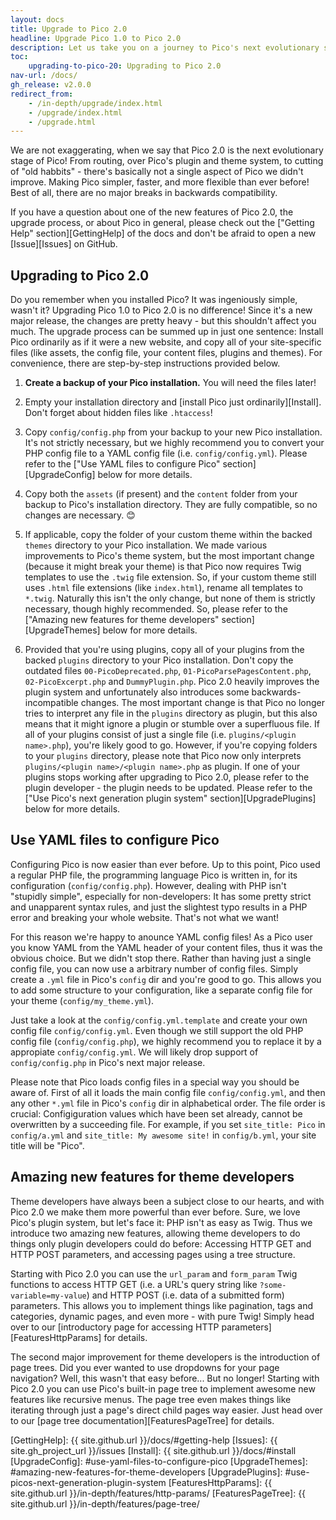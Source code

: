 ```yaml
---
layout: docs
title: Upgrade to Pico 2.0
headline: Upgrade Pico 1.0 to Pico 2.0
description: Let us take you on a journey to Pico's next evolutionary stage!
toc:
    upgrading-to-pico-20: Upgrading to Pico 2.0
nav-url: /docs/
gh_release: v2.0.0
redirect_from:
    - /in-depth/upgrade/index.html
    - /upgrade/index.html
    - /upgrade.html
---
```


We are not exaggerating, when we say that Pico 2.0 is the next evolutionary stage of Pico! From routing, over Pico's plugin and theme system, to cutting of "old habbits" - there's basically not a single aspect of Pico we didn't improve. Making Pico simpler, faster, and more flexible than ever before! Best of all, there are no major breaks in backwards compatibility.

If you have a question about one of the new features of Pico 2.0, the upgrade process, or about Pico in general, please check out the ["Getting Help" section][GettingHelp] of the docs and don't be afraid to open a new [Issue][Issues] on GitHub.

## Upgrading to Pico 2.0

Do you remember when you installed Pico? It was ingeniously simple, wasn't it? Upgrading Pico 1.0 to Pico 2.0 is no difference! Since it's a new major release, the changes are pretty heavy - but this shouldn't affect you much. The upgrade process can be summed up in just one sentence: Install Pico ordinarily as if it were a new website, and copy all of your site-specific files (like assets, the config file, your content files, plugins and themes). For convenience, there are step-by-step instructions provided below.

1. **Create a backup of your Pico installation.** You will need the files later!

2. Empty your installation directory and [install Pico just ordinarily][Install]. Don't forget about hidden files like `.htaccess`!

3. Copy `config/config.php` from your backup to your new Pico installation. It's not strictly necessary, but we highly recommend you to convert your PHP config file to a YAML config file (i.e. `config/config.yml`). Please refer to the ["Use YAML files to configure Pico" section][UpgradeConfig] below for more details.

4. Copy both the `assets` (if present) and the `content` folder from your backup to Pico's installation directory. They are fully compatible, so no changes are necessary. 😊

5. If applicable, copy the folder of your custom theme within the backed `themes` directory to your Pico installation. We made various improvements to Pico's theme system, but the most important change (because it might break your theme) is that Pico now requires Twig templates to use the `.twig` file extension. So, if your custom theme still uses `.html` file extensions (like `index.html`), rename all templates to `*.twig`. Naturally this isn't the only change, but none of them is strictly necessary, though highly recommended. So, please refer to the ["Amazing new features for theme developers" section][UpgradeThemes] below for more details.

6. Provided that you're using plugins, copy all of your plugins from the backed `plugins` directory to your Pico installation. Don't copy the outdated files `00-PicoDeprecated.php`, `01-PicoParsePagesContent.php`, `02-PicoExcerpt.php` and `DummyPlugin.php`. Pico 2.0 heavily improves the plugin system and unfortunately also introduces some backwards-incompatible changes. The most important change is that Pico no longer tries to interpret any file in the `plugins` directory as plugin, but this also means that it might ignore a plugin or stumble over a superfluous file. If all of your plugins consist of just a single file (i.e. `plugins/<plugin name>.php`), you're likely good to go. However, if you're copying folders to your `plugins` directory, please note that Pico now only interprets `plugins/<plugin name>/<plugin name>.php` as plugin. If one of your plugins stops working after upgrading to Pico 2.0, please refer to the plugin developer - the plugin needs to be updated. Please refer to the ["Use Pico's next generation plugin system" section][UpgradePlugins] below for more details.

## Use YAML files to configure Pico

Configuring Pico is now easier than ever before. Up to this point, Pico used a regular PHP file, the programming language Pico is written in, for its configuration (`config/config.php`). However, dealing with PHP isn't "stupidly simple", especially for non-developers: It has some pretty strict and unapparent syntax rules, and just the slightest typo results in a PHP error and breaking your whole website. That's not what we want!

For this reason we're happy to anounce YAML config files! As a Pico user you know YAML from the YAML header of your content files, thus it was the obvious choice. But we didn't stop there. Rather than having just a single config file, you can now use a arbitrary number of config files. Simply create a `.yml` file in Pico's `config` dir and you're good to go. This allows you to add some structure to your configuration, like a separate config file for your theme (`config/my_theme.yml`).

Just take a look at the `config/config.yml.template` and create your own config file `config/config.yml`. Even though we still support the old PHP config file (`config/config.php`), we highly recommend you to replace it by a appropiate `config/config.yml`. We will likely drop support of `config/config.php` in Pico's next major release.

Please note that Pico loads config files in a special way you should be aware of. First of all it loads the main config file `config/config.yml`, and then any other `*.yml` file in Pico's `config` dir in alphabetical order. The file order is crucial: Configiguration values which have been set already, cannot be overwritten by a succeeding file. For example, if you set `site_title: Pico` in `config/a.yml` and `site_title: My awesome site!` in `config/b.yml`, your site title will be "Pico".

## Amazing new features for theme developers

Theme developers have always been a subject close to our hearts, and with Pico 2.0 we make them more powerful than ever before. Sure, we love Pico's plugin system, but let's face it: PHP isn't as easy as Twig. Thus we introduce two amazing new features, allowing theme developers to do things only plugin developers could do before: Accessing HTTP GET and HTTP POST parameters, and accessing pages using a tree structure.

Starting with Pico 2.0 you can use the `url_param` and `form_param` Twig functions to access HTTP GET (i.e. a URL's query string like `?some-variable=my-value`) and HTTP POST (i.e. data of a submitted form) parameters. This allows you to implement things like pagination, tags and categories, dynamic pages, and even more - with pure Twig! Simply head over to our [introductory page for accessing HTTP parameters][FeaturesHttpParams] for details.

The second major improvement for theme developers is the introduction of page trees. Did you ever wanted to use dropdowns for your page navigation? Well, this wasn't that easy before... But no longer! Starting with Pico 2.0 you can use Pico's built-in page tree to implement awesome new features like recursive menus. The page tree even makes things like iterating through just a page's direct child pages way easier. Just head over to our [page tree documentation][FeaturesPageTree] for details.

[GettingHelp]: {{ site.github.url }}/docs/#getting-help
[Issues]: {{ site.gh_project_url }}/issues
[Install]: {{ site.github.url }}/docs/#install
[UpgradeConfig]: #use-yaml-files-to-configure-pico
[UpgradeThemes]: #amazing-new-features-for-theme-developers
[UpgradePlugins]: #use-picos-next-generation-plugin-system
[FeaturesHttpParams]: {{ site.github.url }}/in-depth/features/http-params/
[FeaturesPageTree]: {{ site.github.url }}/in-depth/features/page-tree/
